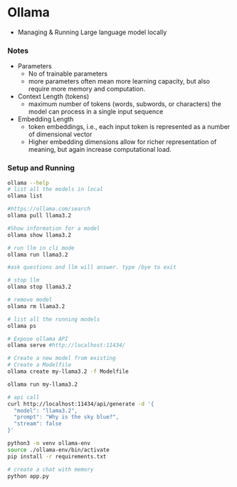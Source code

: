 # Ollama

-  Managing & Running Large language model locally

### Notes

- Parameters
    -  No of trainable parameters
    -  more parameters often mean more learning capacity, but also require more memory and computation.
- Context Length (tokens)
    - maximum number of tokens (words, subwords, or characters) the model can process in a single input sequence
- Embedding Length
    - token embeddings, i.e., each input token is represented as a number of dimensional vector
    - Higher embedding dimensions allow for richer representation of meaning, but again increase computational load.

### Setup and Running

```bash
ollama --help
# list all the models in local
ollama list 

#https://ollama.com/search
ollama pull llama3.2

#Show information for a model
ollama show llama3.2

# run llm in cli mode
ollama run llama3.2

#ask questions and llm will answer. type /bye to exit

# stop llm
ollama stop llama3.2

# remove model
ollama rm llama3.2

# list all the running models
ollama ps

# Expose ollama API
ollama serve #http://localhost:11434/

# Create a new model from existing
# Create a Modelfile
ollama create my-llama3.2 -f Modelfile

ollama run my-llama3.2

# api call
curl http://localhost:11434/api/generate -d '{
  "model": "llama3.2",
  "prompt": "Why is the sky blue?",
  "stream": false
}'

python3 -m venv ollama-env
source ./ollama-env/bin/activate
pip install -r requirements.txt

# create a chat with memory
python app.py
```